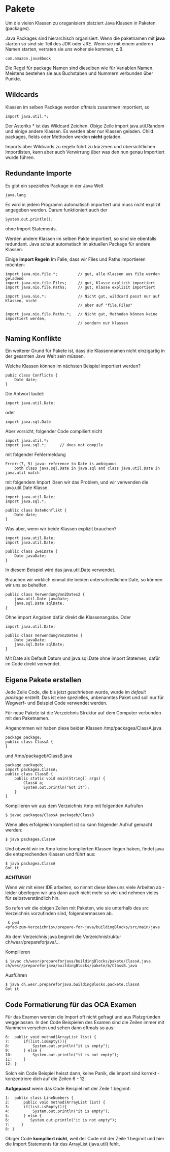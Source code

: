 # Pakete

Um die vielen Klassen zu oraganisiern platziert Java Klassen in Paketen (packages).

Java Packages sind hierarchisch organisiert. Wenn die paketnamen mit **java** starten 
so sind sie Teil des JDK oder JRE. Wenn sie mit einem anderen Namen starten, verraten sie
uns woher sie kommen, z.B.

    com.amazon.java8book
Die Regel für package Namen sind dieselben wie für Variablen Namen. 
Meistens bestehen sie aus Buchstaben und Nummern verbunden über Punkte.


## Wildcards
Klassen im selben Package werden oftmals zusammen importiert, so

    import java.util.*;
    
Der Asteriks * ist das Wildcard Zeichen.
Obige Zeile import java.util.Random und einige andere Klassen. Es werden aber nur
Klassen geladen. Child packages, fields oder Methoden werden **nicht** geladen.

Imports über Wildcards zu regeln führt zu kürzeren und übersichtlichen Importlisten,
kann aber auch Verwirrung über was den nun genau Importiert wurde führen.

## Redundante Importe
Es gibt ein spezielles Package in der Java Welt

    java.lang
    
Es wird in jedem Programm automatisch importiert und muss nicht explizit angegeben werden.
Darum funktioniert auch der

    System.out.println();
    
ohne Import Statements.

Werden andere Klassen im selben Pakte importiert, so sind sie ebenfalls redundant. 
Java schaut automatisch im aktuellen Package für andere Klassen.

Einige **Import Regeln**
Im Falle, dass wir Files und Paths importieren möchten: 

    import java.nio.file.*;         // gut, alle Klassen aus file werden geladend
    import java.nio.file.Files;     // gut, Klasse explizit importiert
    import java.nio.file.Paths;     // gut, Klasse explizit importiert
    
    import java.nio.*;              // Nicht gut, wildcard passt nur auf Klassen, nicht
                                    // aber auf "file.Files"
                                    
    import java.nio.file.Paths.*;   // Nicht gut, Methoden können keine importiert werden, 
                                    // sondern nur klassen 
    
## Naming Konflikte
Ein weiterer Grund für Pakete ist, dass die Klassennamen nicht einzigartig in 
der gesamten Java Welt sein müssen.

Welche Klassen können im nächsten Beispiel importiert werden?

    pubic class Conflicts {
        Date date;
    }    
    
Die Antwort lautet:
    
    import java.util.Date;
    
oder

    import java.sql.Date
    
    
Aber vorsicht, folgender Code compiliert nicht

    import java.util.*;
    import java.sql.*;      // does not compile
    
 mit folgender Fehlermeldung
 
    Error:(7, 5) java: reference to Date is ambiguous
        both class java.sql.Date in java.sql and class java.util.Date in java.util match
    
    
mit folgendem Import lösen wir das Problem, und wir verwenden die java.util.Date Klasse.

    import java.util.Date;
    import java.sql.*;
       
    public class DateKonflikt {
        Date date;
    }
    
Was aber, wenn wir beide Klassen explizit brauchen?

    import java.util.Date;
    import java.util.Date;
    
    public class ZweiDate {
        Date javaDate;
    }
    
In diesem Beispiel wird das java.util.Date verwendet.

Brauchen wir wirklich einmal die beiden unterschiedlichen Date, so können wir uns so behelfen.

    public class VerwendungVon2Dates2 {
        java.util.Date javaDate;
        java.sql.Date sqlDate;
    }
    
Ohne import Angaben dafür direkt die Klassenangabe. Oder

    import java.util.Date;
    
    public class VerwendungVon2Dates {
        Date javaDate;
        java.sql.Date sqlDate;
    }

Mit Date als Default Datum und java.sql.Date ohne import Statemen, dafür im Code direkt verwendet.

## Eigene Pakete erstellen
Jede Zeile Code, die bis jetzt geschrieben wurde, wurde im _default package_ erstellt.
Das ist eine spezielles, unbenanntes Paket und soll nur für Wegwerf- und Beispiel Code verwendet
werden.


Für neue Pakete ist die Verzeichnis Struktur auf dem Computer verbunden mit den Paketnamen.

Angenommen wir haben diese beiden Klassen
/tmp/packagea/ClassA.java

    package package;
    public class ClassA {
    }
    
und /tmp/packageb/ClassB.java

    package packageb;
    import packagea.ClassA;
    public class ClassB {
        public static void main(String[] args) {
            ClassA a;
            System.out.println("Got it");
        }
    }
            
            
Kompilieren wir aus dem Verzeichnis /tmp mit folgenden Aufrufen

    $ javac packagea/ClassA packageb/ClassB
    
Wenn alles erfolgreich kompliert ist so kann folgender Aufruf gemacht werden:

    $ java packagea.ClassA
    


Und obwohl wir im /tmp keine komplierten Klassen liegen haben, findet java die 
entsprechenden Klassen und führt aus:

    $ java packagea.ClassA
    Got it
    
    
**ACHTUNG!!**

Wenn wir mit einer IDE arbeiten, so nimmt diese Idee uns viele Arbeiten ab - leider
überlegen wir uns dann auch nicht mehr so viel und nehmen vieles für selbstverständlich hin.

So rufen wir die obigen Zeilen mit Paketen, wie sie unterhalb des src Verzeichnis vorzufinden sind,
folgendermassen ab.

     $ pwd
    <pfad-zum-Verzeichnis>/prepare-for-java/buildingBlocks/src/main/java
    
Ab dem Verzeichnis java beginnt die Verzeichnistruktur ch/wesr/prepareforjava/...

Kompilieren

    $ javac ch/wesr/prepareforjava/buildingBlocks/pakete/ClassA.java ch/wesr/prepareforjava/buildingBlocks/pakete/b/ClassB.java  
   
Ausführen

    $ java ch.wesr.prepareforjava.buildingBlocks.packete.ClassA
    Got it




## Code Formatierung für das OCA Examen
Für das Examen werden die Import oft nicht gefragt und aus Platzgründen weggelassen.
In den Code Beispielen des Examen sind die Zeilen immer mit Nummern versehen und sehen
dann oftmals so aus:

    6:  public void method(ArrayList list) {
    7:      if(list.isEmpty()){
    8:          System.out.println("it is empty");
    9:      } else {
    10:         System.out.println("it is not empty");
    11:     }
    12: }
    
Solch ein Code Beispiel heisst dann, keine Panik, die import sind korrekt - konzentriere dich
auf die Zeilen 6 - 12.

**Aufgepasst** wenn das Code Beispiel mit der Zeile 1 beginnt:

    1:  public class LineNumbers {
    2:      public void method(ArrayList list) {
    3:      if(list.isEmpty()){
    4:          System.out.println("it is empty");
    5:      } else {
    6:         System.out.println("it is not empty");
    7:     }
    8: }
    
Obiger Code **kompiliert nicht**, weil der Code mit der Zeile 1 beginnt und hier 
die Import Statements für das ArrayList (java.util) fehlt.


